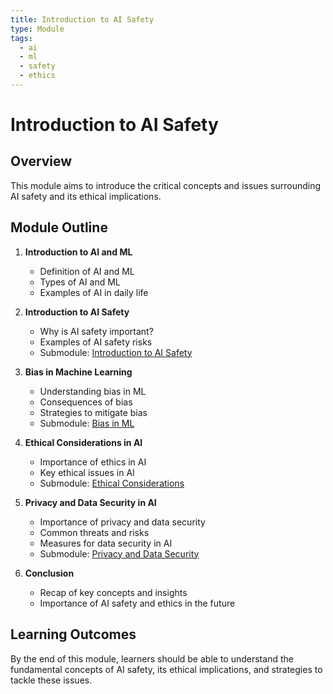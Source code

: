 ```yaml
---
title: Introduction to AI Safety
type: Module
tags:
  - ai
  - ml
  - safety
  - ethics
---
```


# Introduction to AI Safety

## Overview
This module aims to introduce the critical concepts and issues surrounding AI safety and its ethical implications. 

## Module Outline
1. **Introduction to AI and ML**
    - Definition of AI and ML
    - Types of AI and ML
    - Examples of AI in daily life

2. **Introduction to AI Safety**
    - Why is AI safety important?
    - Examples of AI safety risks
    - Submodule: [Introduction to AI Safety](./introduction-to-ai-safety)

3. **Bias in Machine Learning**
    - Understanding bias in ML
    - Consequences of bias
    - Strategies to mitigate bias
    - Submodule: [Bias in ML](./bias-in-ml)

4. **Ethical Considerations in AI**
    - Importance of ethics in AI
    - Key ethical issues in AI
    - Submodule: [Ethical Considerations](./ethical-considerations)

5. **Privacy and Data Security in AI**
    - Importance of privacy and data security
    - Common threats and risks
    - Measures for data security in AI
    - Submodule: [Privacy and Data Security](./privacy-and-data-security)

6. **Conclusion**
    - Recap of key concepts and insights
    - Importance of AI safety and ethics in the future

## Learning Outcomes
By the end of this module, learners should be able to understand the fundamental concepts of AI safety, its ethical implications, and strategies to tackle these issues.
